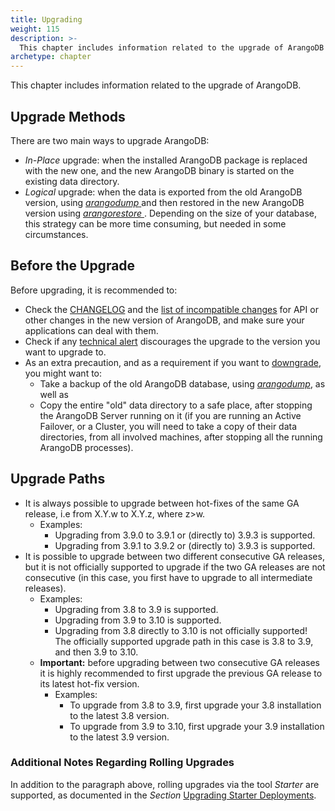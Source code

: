 ```yaml
---
title: Upgrading
weight: 115
description: >-
  This chapter includes information related to the upgrade of ArangoDB
archetype: chapter
---
```

This chapter includes information related to the upgrade of ArangoDB.

## Upgrade Methods

There are two main ways to upgrade ArangoDB:

- _In-Place_ upgrade: when the installed ArangoDB package is replaced with the new one, and
  the new ArangoDB binary is started on the existing data directory.
- _Logical_ upgrade: when the data is exported from the old ArangoDB version,
  using [_arangodump_ ](../../core-topics/programs-and-tools/arangodump/_index.md) and then restored in
  the new ArangoDB version using [_arangorestore_ ](../../core-topics/programs-and-tools/arangorestore/_index.md).
  Depending on the size of your database, this strategy can be more time consuming,
  but needed in some circumstances.

## Before the Upgrade

Before upgrading, it is recommended to:

- Check the [CHANGELOG](../../release-notes/_index.md#changelogs) and the
  [list of incompatible changes](../../release-notes/_index.md#incompatible-changes)
  for API or other changes in the new version of ArangoDB, and make sure your applications
  can deal with them.
- Check if any [technical alert](https://www.arangodb.com/alerts/)
  discourages the upgrade to the version you want to upgrade to.
- As an extra precaution, and as a requirement if you want to [downgrade](../downgrading.md),
  you might want to:
  - Take a backup of the old ArangoDB database, using [_arangodump_](../../core-topics/programs-and-tools/arangodump/_index.md),
    as well as
  - Copy the entire "old" data directory to a safe place, after stopping the ArangoDB Server
    running on it (if you are running an Active Failover, or a Cluster, you will need to take
    a copy of their data directories, from all involved machines, after stopping all the running
    ArangoDB processes).

## Upgrade Paths

- It is always possible to upgrade between hot-fixes of the same GA release, i.e
  from X.Y.w to X.Y.z, where z>w.
  - Examples:
    - Upgrading from 3.9.0 to 3.9.1 or (directly to) 3.9.3 is supported.
    - Upgrading from 3.9.1 to 3.9.2 or (directly to) 3.9.3 is supported.
- It is possible to upgrade between two different consecutive GA releases, but it is
  not officially supported to upgrade if the two GA releases are not consecutive
  (in this case, you first have to upgrade to all intermediate releases).
  - Examples:
    - Upgrading from 3.8 to 3.9 is supported.
    - Upgrading from 3.9 to 3.10 is supported.
    - Upgrading from 3.8 directly to 3.10 is not officially supported!
      The officially supported upgrade path in this case is 3.8 to 3.9, and then
      3.9 to 3.10.
  - **Important:** before upgrading between two consecutive GA releases it is highly
    recommended to first upgrade the previous GA release to its latest hot-fix version.
    - Examples:
      - To upgrade from 3.8 to 3.9, first upgrade your 3.8 installation to
        the latest 3.8 version.
      - To upgrade from 3.9 to 3.10, first upgrade your 3.9 installation to
        the latest 3.9 version.

### Additional Notes Regarding Rolling Upgrades

In addition to the paragraph above, rolling upgrades via the tool _Starter_ are supported,
as documented in the _Section_ [Upgrading Starter Deployments](upgrading-starter-deployments.md).